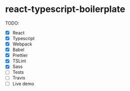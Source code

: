 # react-typescript-boilerplate

TODO:

- [x] React
- [x] Typescript
- [x] Webpack
- [x] Babel
- [x] Prettier
- [x] TSLint
- [x] Sass
- [ ] Tests
- [ ] Travis
- [ ] Live demo
